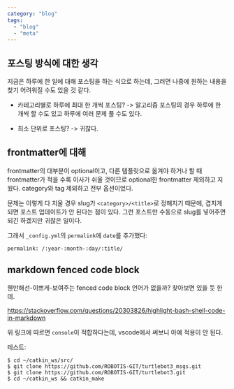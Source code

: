 ```yaml
---
category: "blog"
tags:
  - "blog"
  - "meta"
---
```


## 포스팅 방식에 대한 생각

지금은 하루에 한 일에 대해 포스팅을 하는 식으로 하는데, 그러면 나중에 원하는 내용을 찾기 어려워질 수도 있을 것 같다.

- 카테고리별로 하루에 최대 한 개씩 포스팅?
-> 알고리즘 포스팅의 경우 하루에 한 개씩 할 수도 있고 하루에 여러 문제 풀 수도 있다.

- 최소 단위로 포스팅?
-> 귀찮다.


## frontmatter에 대해

frontmatter의 대부분이 optional이고, 다른 템플릿으로 옮겨야 하거나 할 때 frontmatter가 적을 수록 이사가 쉬울 것이므로 optional한 frontmatter 제외하고 지웠다.
category와 tag 제외하고 전부 옵션이었다.

문제는 이렇게 다 지울 경우 slug가 `<category>/<title>`로 정해지기 때문에, 겹치게 되면 포스트 업데이트가 안 된다는 점이 있다. 그런 포스트만 수동으로 slug를 넣어주면 되긴 하겠지만 귀찮은 일이다.

그래서 `_config.yml`의 `permalink`에 `date`를 추가했다:

`permalink: /:year-:month-:day/:title/`



## markdown fenced code block

웬만해선-이쁘게-보여주는 fenced code block 언어가 없을까? 찾아보면 있을 듯 한데.

https://stackoverflow.com/questions/20303826/highlight-bash-shell-code-in-markdown

위 링크에 따르면 `console`이 적합하다는데, vscode에서 써보니 아예 적용이 안 된다.

테스트: 
```console
$ cd ~/catkin_ws/src/
$ git clone https://github.com/ROBOTIS-GIT/turtlebot3_msgs.git
$ git clone https://github.com/ROBOTIS-GIT/turtlebot3.git
$ cd ~/catkin_ws && catkin_make
```
